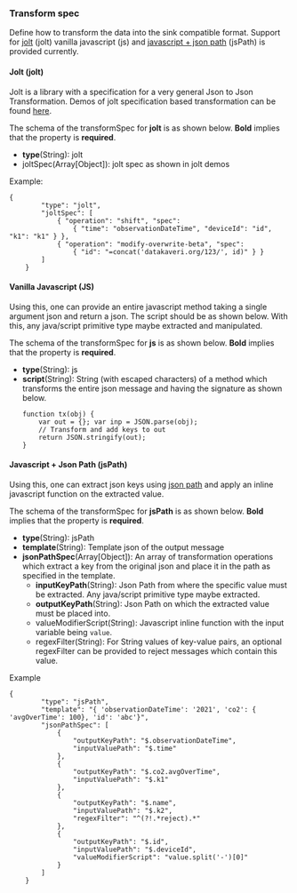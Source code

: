 ### Transform spec
Define how to transform the data into the sink compatible format.
Support for [jolt](https://github.com/bazaarvoice/jolt) (jolt) vanilla javascript (js) and [javascript + json path](https://github.com/json-path/JsonPath) (jsPath) is provided currently.

#### Jolt (jolt)
Jolt is a library with a specification for a very general Json to Json Transformation. 
Demos of jolt specification based transformation can be found [here](http://jolt-demo.appspot.com/#inception).

The schema of the transformSpec for **jolt** is as shown below. **Bold** implies that the property is **required**.  

- **type**(String): jolt
- joltSpec(Array[Object]): jolt spec as shown in jolt demos

Example:
``` 
{
        "type": "jolt",
        "joltSpec": [
            { "operation": "shift", "spec": 
                { "time": "observationDateTime", "deviceId": "id", "k1": "k1" } },
            { "operation": "modify-overwrite-beta", "spec": 
                { "id": "=concat('datakaveri.org/123/', id)" } }
        ]
    }
```

#### Vanilla Javascript (JS)
Using this, one can provide an entire javascript method taking a single argument json and return a json. The script should be as shown below. 
With this, any java/script primitive type maybe extracted and manipulated.

The schema of the transformSpec for **js** is as shown below. **Bold** implies that the property is **required**.  

- **type**(String): js
- **script**(String): String (with escaped characters) of a method which transforms the entire json message and having the signature as shown below. 
    ```
    function tx(obj) {
        var out = {}; var inp = JSON.parse(obj);
        // Transform and add keys to out
        return JSON.stringify(out);
    }
    ```



#### Javascript + Json Path (jsPath)
Using this, one can extract json keys using [json path](https://github.com/json-path/JsonPath) and apply an inline javascript function on the extracted value.

The schema of the transformSpec for **jsPath** is as shown below. **Bold** implies that the property is **required**.  

- **type**(String): jsPath
- **template**(String): Template json of the output message
- **jsonPathSpec**(Array[Object]): An array of transformation operations which extract a key from the original json and place it in the path as specified in the template.  
  - **inputKeyPath**(String): Json Path from where the specific value must be extracted. Any java/script primitive type maybe extracted.
  - **outputKeyPath**(String): Json Path on which the extracted value must be placed into.
  - valueModifierScript(String): Javascript inline function with the input variable being `value`.
  - regexFilter(String): For String values of key-value pairs, an optional regexFilter can be provided to reject messages which contain this value.

Example
``` 
{
        "type": "jsPath",
        "template": "{ 'observationDateTime': '2021', 'co2': { 'avgOverTime': 100}, 'id': 'abc'}",
        "jsonPathSpec": [
            {
                "outputKeyPath": "$.observationDateTime",
                "inputValuePath": "$.time"
            },
            {
                "outputKeyPath": "$.co2.avgOverTime",
                "inputValuePath": "$.k1"
            },
            {
                "outputKeyPath": "$.name",
                "inputValuePath": "$.k2",
                "regexFilter": "^(?!.*reject).*"
            },
            {
                "outputKeyPath": "$.id",
                "inputValuePath": "$.deviceId",
                "valueModifierScript": "value.split('-')[0]"
            }
        ]
    }
```
